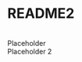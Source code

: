 <!DOCTYPE html>
<html>
  <head> 
    <title>README</title>
    <meta charset="utf-8">
  </head>
  <body> 
    <h1><strong>README2</strong></h1> 
    <br>Placeholder 
    <br> Placeholder 2
  </body>
</html>